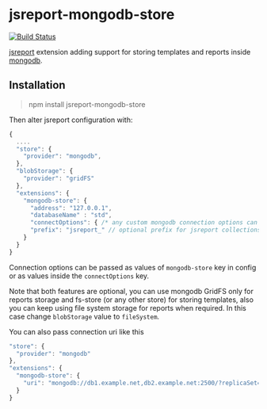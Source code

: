 # jsreport-mongodb-store

[![Build Status](https://travis-ci.org/jsreport/jsreport-mongodb-store.png?branch=master)](https://travis-ci.org/jsreport/jsreport-mongodb-store)

[jsreport](http://jsreport.net/) extension adding support for storing templates and reports inside [mongodb](https://www.mongodb.org/).

## Installation

> npm install jsreport-mongodb-store

Then alter jsreport configuration with:

```js
{
  ....
  "store": {
    "provider": "mongodb",
  },
  "blobStorage": {
    "provider": "gridFS"
  },
  "extensions": {
    "mongodb-store": {
      "address": "127.0.0.1",
      "databaseName" : "std",
      "connectOptions": { /* any custom mongodb connection options can be passed here */ },
      "prefix": "jsreport_" // optional prefix for jsreport collections, defaults to no prefix
    }
  }
}
```

Connection options can be passed as values of `mongodb-store` key in config or as values inside the `connectOptions` key.

Note that both features are optional, you can use mongodb GridFS only for reports storage and fs-store (or any other store) for storing templates, also you can keep using file system storage for reports when required. In this case change `blobStorage` value to `fileSystem`.

You can also pass connection uri like this

```js
"store": {
  "provider": "mongodb"
},
"extensions": {
  "mongodb-store": {
    "uri": "mongodb://db1.example.net,db2.example.net:2500/?replicaSet=test"
  }
}
```

